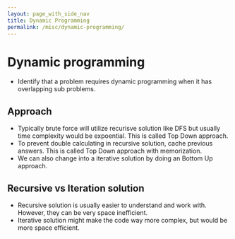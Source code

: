 ```yaml
---
layout: page_with_side_nav
title: Dynamic Programming
permalink: /misc/dynamic-programming/
---
```


# Dynamic programming 
- Identify that a problem requires dynamic programming when it has overlapping sub problems.

## Approach
- Typically brute force will utilize recurisve solution like DFS but usually time complexity would be expoential. This is called Top Down approach.
- To prevent double calculating in recursive solution, cache previous answers. This is called Top Down approach with memorization.
- We can also change into a iterative solution by doing an Bottom Up approach.

## Recursive vs Iteration solution
- Recursive solution is usually easier to understand and work with. However, they can be very space inefficient.
- Iterative solution might make the code way more complex, but would be more space efficient.  